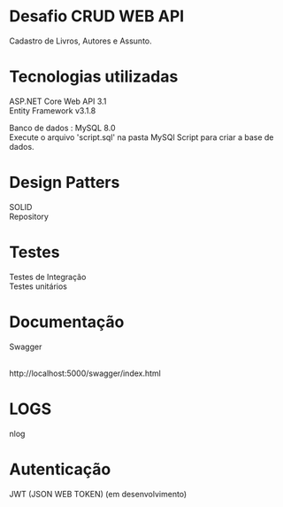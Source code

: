 # Desafio CRUD WEB API
Cadastro de Livros, Autores e Assunto.

# Tecnologias utilizadas
ASP.NET Core Web API 3.1
<br />
Entity Framework v3.1.8

Banco de dados : MySQL 8.0
<br />
Execute o arquivo 'script.sql' na pasta MySQl Script para criar a base de dados.

# Design Patters
SOLID <br />
Repository

# Testes
Testes de Integração <br />
Testes unitários

# Documentação
<p>Swagger</P><br />
http://localhost:5000/swagger/index.html

# LOGS
nlog

# Autenticação
JWT (JSON WEB TOKEN)
(em desenvolvimento)
